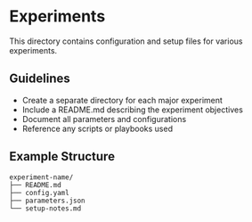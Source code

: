 # Experiments

This directory contains configuration and setup files for various experiments.

## Guidelines

- Create a separate directory for each major experiment
- Include a README.md describing the experiment objectives
- Document all parameters and configurations
- Reference any scripts or playbooks used

## Example Structure

```
experiment-name/
├── README.md
├── config.yaml
├── parameters.json
└── setup-notes.md
```

